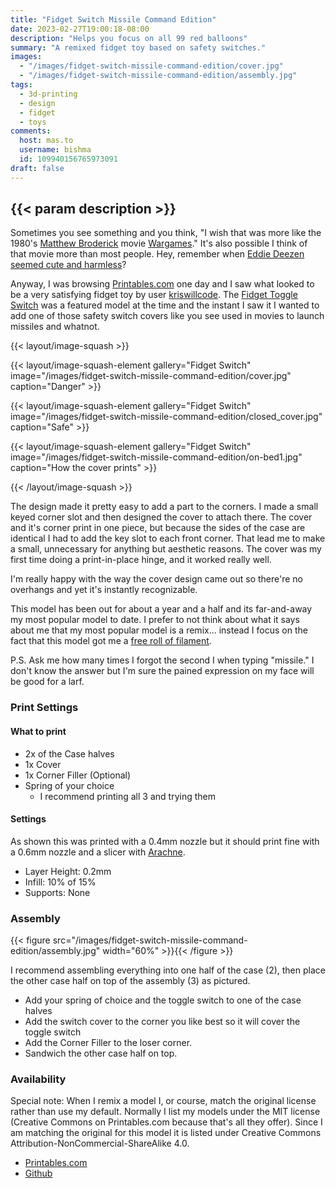 ```yaml
---
title: "Fidget Switch Missile Command Edition"
date: 2023-02-27T19:00:18-08:00
description: "Helps you focus on all 99 red balloons"
summary: "A remixed fidget toy based on safety switches."
images:
  - "/images/fidget-switch-missile-command-edition/cover.jpg"
  - "/images/fidget-switch-missile-command-edition/assembly.jpg"
tags:
  - 3d-printing
  - design
  - fidget
  - toys
comments:
  host: mas.to
  username: bishma
  id: 109940156765973091
draft: false
---
```


## {{< param description >}}

Sometimes you see something and you think, "I wish that was more like the 1980's [Matthew Broderick](https://www.imdb.com/name/nm0000111/) movie [Wargames](https://en.wikipedia.org/wiki/WarGames)." It's also possible I think of that movie more than most people. Hey, remember when [Eddie Deezen seemed cute and harmless](https://en.wikipedia.org/wiki/Eddie_Deezen#Legal_troubles)?

Anyway, I was browsing [Printables.com](https://www.printables.com/) one day and I saw what looked to be a very satisfying fidget toy by user [kriswillcode](https://www.printables.com/social/153223-kriswillcode/about). The [Fidget Toggle Switch](https://www.printables.com/model/87042-fidget-toggle-switch) was a featured model at the time and the instant I saw it I wanted to add one of those safety switch covers like you see used in movies to launch missiles and whatnot.

{{< layout/image-squash >}}

{{< layout/image-squash-element gallery="Fidget Switch" image="/images/fidget-switch-missile-command-edition/cover.jpg" caption="Danger" >}}

{{< layout/image-squash-element gallery="Fidget Switch" image="/images/fidget-switch-missile-command-edition/closed_cover.jpg" caption="Safe" >}}

{{< layout/image-squash-element gallery="Fidget Switch" image="/images/fidget-switch-missile-command-edition/on-bed1.jpg" caption="How the cover prints" >}}

{{< /layout/image-squash >}}

The design made it pretty easy to add a part to the corners. I made a small keyed corner slot and then designed the cover to attach there. The cover and it's corner print in one piece, but because the sides of the case are identical I had to add the key slot to each front corner. That lead me to make a small, unnecessary for anything but aesthetic reasons. The cover was my first time doing a print-in-place hinge, and it worked really well.

I'm really happy with the way the cover design came out so there're no overhangs and yet it's instantly recognizable.

This model has been out for about a year and a half and its far-and-away my most popular model to date. I prefer to not think about what it says about me that my most popular model is a remix... instead I focus on the fact that this model got me a [free roll of filament](https://blog.prusa3d.com/introducing-a-new-reward-system-and-badges-for-prusaprinters_60073/).

P.S. Ask me how many times I forgot the second I when typing "missile." I don't know the answer but I'm sure the pained expression on my face will be good for a larf.

### Print Settings

#### What to print

- 2x of the Case halves
- 1x Cover
- 1x Corner Filler (Optional)
- Spring of your choice
  - I recommend printing all 3 and trying them

#### Settings

As shown this was printed with a 0.4mm nozzle but it should print fine with a 0.6mm nozzle and a slicer with [Arachne](https://www.hta3d.com/en/blog/arachne-engine-the-engine-perimeter-generator-that-comes-to-revolutionize-our-3d-prints).

- Layer Height: 0.2mm
- Infill: 10% of 15%
- Supports: None

### Assembly

{{< figure src="/images/fidget-switch-missile-command-edition/assembly.jpg" width="60%" >}}{{< /figure >}}

I recommend assembling everything into one half of the case (2), then place the other case half on top of the assembly (3) as pictured. 

- Add your spring of choice and the toggle switch to one of the case halves
- Add the switch cover to the corner you like best so it will cover the toggle switch
- Add the Corner Filler to the loser corner.
- Sandwich the other case half on top.

### Availability

Special note: When I remix a model I, or course, match the original license rather than use my default. Normally I list my models under the MIT license (Creative Commons on Printables.com because that's all they offer). Since I am matching the original for this model it is listed under Creative Commons Attribution-NonCommercial-ShareAlike 4.0.

- [Printables.com](https://www.printables.com/model/234842-fidget-toggle-switch-missile-command-edition)
- [Github](https://github.com/Bishma/admafu/tree/main/Fidget%20Switch-%20Missle%20Command%20Edition)

